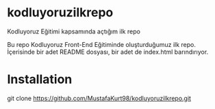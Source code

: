 # kodluyoruzilkrepo
 Kodluyoruz Eğitimi kapsamında açtığım ilk repo

Bu repo Kodluyoruz Front-End Eğitiminde oluşturduğumuz ilk repo. İçerisinde bir adet README dosyası, bir adet de index.html barındırıyor.

# Installation



git clone https://github.com/MustafaKurt98/kodluyoruzilkrepo.git